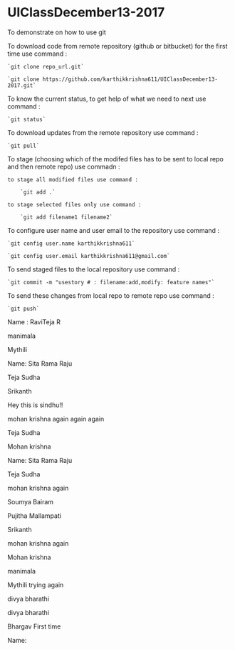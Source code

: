 # UIClassDecember13-2017
To demonstrate on how to use git

To download code from remote repository (github or bitbucket) for the first time use command :

	`git clone repo_url.git`

	`git clone https://github.com/karthikkrishna611/UIClassDecember13-2017.git`


To know the current status, to get help of what we need to next use command :

	`git status`


To download updates from the remote repository use command :

	`git pull`

To stage (choosing which of the modifed files has to be sent to local repo and then remote repo) use commadn :

	to stage all modified files use command :

		`git add .`

	to stage selected files only use command :

		`git add filename1 filename2`


To configure user name and user email to the repository use command :

	`git config user.name karthikkrishna611`

	`git config user.email karthikkrishna611@gmail.com`


To send staged files to the local repository use command :

	`git commit -m "usestory # : filename:add,modify: feature names"`


To send these changes from local repo to remote repo use command :

	`git push`


Name : RaviTeja R


manimala


Mythili


Name: Sita Rama Raju


Teja Sudha



Srikanth

Hey this is sindhu!!

mohan krishna again again again 


Teja Sudha


Mohan krishna


Name: Sita Rama Raju


Teja Sudha 


mohan krishna again


Soumya Bairam



Pujitha Mallampati



Srikanth


mohan krishna again



Mohan krishna


manimala

Mythili trying again

divya bharathi

divya bharathi

Bhargav First time

Name:
 
